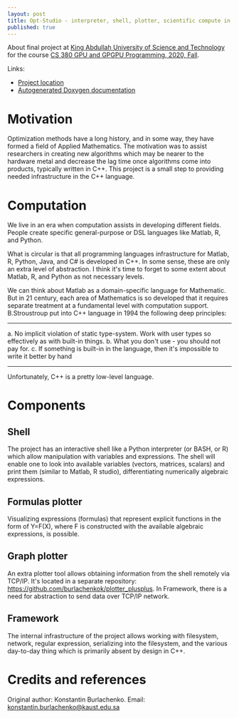 ```yaml
---
layout: post
title: Opt-Studio - interpreter, shell, plotter, scientific compute in one box.
published: true
---
```

About final project at [King Abdullah University of Science and Technology](https://cemse.kaust.edu.sa/) for the course
[CS 380 GPU and GPGPU Programming, 2020, Fall](https://faculty.kaust.edu.sa/sites/markushadwiger/Pages/CS380.aspx). 

Links:
* [Project location](https://bitbucket.org/konstantin_burlachenko/opt_studio/)
* [Autogenerated Doxygen documentation](https://bitbucket.org/konstantin_burlachenko/opt_studio/src/master/docs/optimization_studio.chm)

# Motivation 

Optimization methods have a long history, and in some way, they have formed a field of Applied Mathematics. The motivation was to assist researchers in creating new algorithms which may be nearer to the hardware metal and decrease the lag time once algorithms come into products, typically written in C++. This project is a small step to providing needed infrastructure in the C++ language.

# Computation
We live in an era when computation assists in developing different fields. People create specific general-purpose or DSL languages like Matlab, R, and Python.

What is circular is that all programming languages infrastructure for Matlab, R, Python, Java, and C# is developed in C++. In some sense, these are only an extra level of abstraction. I think it's time to forget to some extent about Matlab, R, and Python as not necessary levels.

We can think about Matlab as a domain-specific language for Mathematic. But in 21 century, each area of Mathematics is so developed that it requires separate treatment at a fundamental level with computation support. B.Stroustroup put into C++ language in 1994 the following deep principles:

----

a. No implicit violation of static type-system. Work with user types so effectively as with built-in things.
b. What you don't use - you should not pay for.
c. If something is built-in in the language, then it's impossible to write it better by hand

----

Unfortunately, C++ is a pretty low-level language.

# Components

## Shell
The project has an interactive shell like a Python interpreter (or BASH, or R) which allow manipulation with variables and expressions. The shell will enable one to look into available variables (vectors, matrices, scalars) and print them (similar to Matlab, R studio), differentiating numerically algebraic expressions.

## Formulas plotter
Visualizing expressions (formulas) that represent explicit functions in the form of Y=F(X), where F is constructed with the available algebraic expressions, is possible.

## Graph plotter
An extra plotter tool allows obtaining information from the shell remotely via TCP/IP. It's located in a separate repository: https://github.com/burlachenkok/plotter_plusplus.
In Framework, there is a need for abstraction to send data over TCP/IP network.

## Framework

The internal infrastructure of the project allows working with filesystem, network, regular expression, serializing into the filesystem, and the various day-to-day thing which is primarily absent by design in C++.

# Credits and references
Original author: Konstantin Burlachenko. Email: konstantin.burlachenko@kaust.edu.sa
